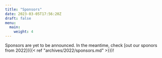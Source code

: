 ```yaml
---
title: "Sponsors"
date: 2023-03-05T17:56:20Z
draft: false
menu:
  main:
    weight: 4
---
```


Sponsors are yet to be announced. In the meantime, check [out our sponors
from 2022]({{< ref "archives/2022/sponsors.md" >}})!
